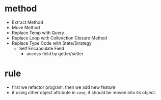 # method

- Extract Method
- Move Method
- Replace Temp with Query
- Replace Loop with Collenction Closure Method
- Replace Type Code with State/Strategy
  + Self Encapsulate Field
    * access field by getter/setter

# rule

- first we refactor program, then we add new feature
- if using other object attribute in `case`, it should be moved into its object.
